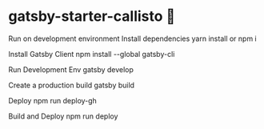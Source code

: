 # gatsby-starter-callisto 🤖

Run on development environment
Install dependencies
yarn install or npm i

Install Gatsby Client
npm install --global gatsby-cli

Run Development Env
gatsby develop

Create a production build
gatsby build

Deploy
npm run deploy-gh

Build and Deploy
npm run deploy
